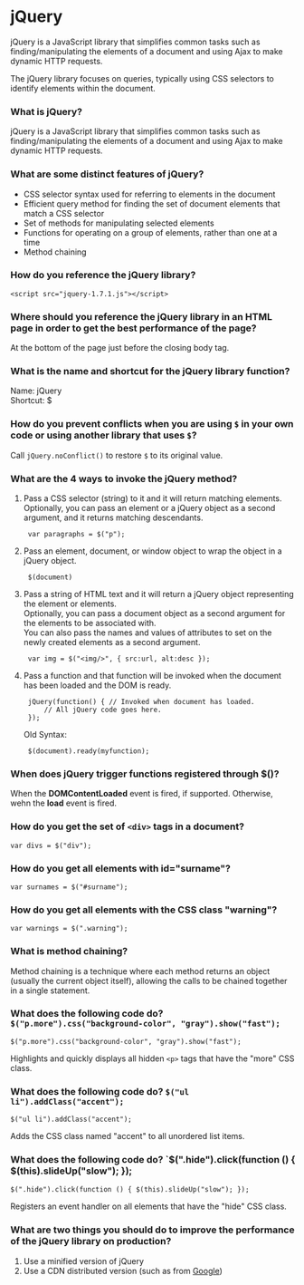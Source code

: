 jQuery
=======

jQuery is a JavaScript library that simplifies common tasks such as finding/manipulating the elements of a document and using Ajax to make dynamic HTTP requests.  

The jQuery library focuses on queries, typically using CSS selectors to identify elements within the document.

### What is jQuery?

jQuery is a JavaScript library that simplifies common tasks such as finding/manipulating the elements of a document and using Ajax to make dynamic HTTP requests.

### What are some distinct features of jQuery?

* CSS selector syntax used for referring to elements in the document
* Efficient query method for finding the set of document elements that match a CSS selector
* Set of methods for manipulating selected elements
* Functions for operating on a group of elements, rather than one at a time
* Method chaining

### How do you reference the jQuery library?

    <script src="jquery-1.7.1.js"></script>

### Where should you reference the jQuery library in an HTML page in order to get the best performance of the page?

At the bottom of the page just before the closing body tag.

### What is the name and shortcut for the jQuery library function?

Name: jQuery  
Shortcut: $

### How do you prevent conflicts when you are using `$` in your own code or using another library that uses `$`?

Call `jQuery.noConflict()` to restore `$` to its original value.

### What are the 4 ways to invoke the jQuery method?

1. Pass a CSS selector (string) to it and it will return matching elements.  
Optionally, you can pass an element or a jQuery object as a second argument, and it returns matching descendants.

        var paragraphs = $("p");

2. Pass an element, document, or window object to wrap the object in a jQuery object.

        $(document)

3. Pass a string of HTML text and it will return a jQuery object representing the element or elements.  
Optionally, you can pass a document object as a second argument for the elements to be associated with.  
You can also pass the names and values of attributes to set on the newly created elements as a second argument.

        var img = $("<img/>", { src:url, alt:desc });

4. Pass a function and that function will be invoked when the document has been loaded and the DOM is ready.  

        jQuery(function() { // Invoked when document has loaded.
            // All jQuery code goes here.
        });
        
    Old Syntax:

        $(document).ready(myfunction);

### When does jQuery trigger functions registered through $()?

When the **DOMContentLoaded** event is fired, if supported. Otherwise, wehn the **load** event is fired.

### How do you get the set of `<div>` tags in a document?

    var divs = $("div");

### How do you get all elements with id="surname"?

    var surnames = $("#surname");
    
### How do you get all elements with the CSS class "warning"?

    var warnings = $(".warning");

### What is method chaining?

Method chaining is a technique where each method returns an object (usually the current object itself), allowing the calls to be chained together in a single statement.

### What does the following code do? `$("p.more").css("background-color", "gray").show("fast");`

    $("p.more").css("background-color", "gray").show("fast");

Highlights and quickly displays all hidden `<p>` tags that have the "more" CSS class.

### What does the following code do? `$("ul li").addClass("accent");`

    $("ul li").addClass("accent");

Adds the CSS class named "accent" to all unordered list items.

### What does the following code do? `$(".hide").click(function () { $(this).slideUp("slow"); });


    $(".hide").click(function () { $(this).slideUp("slow"); });

Registers an event handler on all elements that have the "hide" CSS class.

### What are two things you should do to improve the performance of the jQuery library on production?

1. Use a minified version of jQuery
2. Use a CDN distributed version (such as from [Google](https://developers.google.com/speed/libraries/devguide#jquery))
